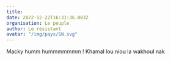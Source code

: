 ```yaml
---
title: 
date: 2022-12-22T16:31:36.083Z
organisation: Le peuple 
author: Le résistant 
avatar: "/img/pays/SN.svg"
---
```


Macky humm  hummmmmmm ! Khamal lou niou la wakhoul nak 